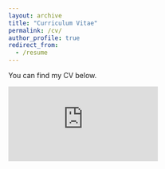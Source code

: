 ```yaml
---
layout: archive
title: "Curriculum Vitae"
permalink: /cv/
author_profile: true
redirect_from:
  - /resume
---
```


You can find my CV below.
  
<embed src="https://marcos-sugastti.github.io/Sugastti_CV_0924.pdf" type="application/pdf"/>
